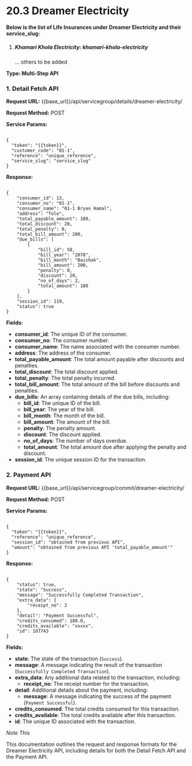 # **20.3 Dreamer Electricity**

**Below is the list of Life Insurances under Dreamer Electricity and their service_slug:**

1. ##### **Khamari Khola Electricity**: khamari-khola-electricity

   … others to be added

**Type: Multi-Step API**

### 1. **Detail Fetch API**

**Request URL:** {{base_url}}/api/servicegroup/details/dreamer-electricity/

**Request Method:** POST

**Service Params:**

<pre><code class="json">
{
  "token": "{{token}}",
  "customer_code": "01-1",
  "reference": "unique_reference",
  "service_slug": "service_slug"
}
</code></pre>

**Response:**

<pre><code class="json">
{
    "consumer_id": 13,
    "consumer_no": "01-1",
    "consumer_name": "01-1 Bryan Hamal",
    "address": "Tole",
    "total_payable_amount": 180,
    "total_discount": 20,
    "total_penalty": 0,
    "total_bill_amount": 200,
    "due_bills": [
        {
            "bill_id": 58,
            "bill_year": "2078",
            "bill_month": "Baishak",
            "bill_amount": 200,
            "penalty": 0,
            "discount": 20,
            "no_of_days": 2,
            "total_amount": 180
        }
    ],
    "session_id": 119,
    "status": true
}
</code></pre>

**Fields:**

- **consumer_id**: The unique ID of the consumer.
- **consumer_no**: The consumer number.
- **consumer_name**: The name associated with the consumer number.
- **address**: The address of the consumer.
- **total_payable_amount**: The total amount payable after discounts and penalties.
- **total_discount**: The total discount applied.
- **total_penalty**: The total penalty incurred.
- **total_bill_amount**: The total amount of the bill before discounts and penalties.
- **due_bills**: An array containing details of the due bills, including:
  - **bill_id**: The unique ID of the bill.
  - **bill_year**: The year of the bill.
  - **bill_month**: The month of the bill.
  - **bill_amount**: The amount of the bill.
  - **penalty**: The penalty amount.
  - **discount**: The discount applied.
  - **no_of_days**: The number of days overdue.
  - **total_amount**: The total amount due after applying the penalty and discount.
- **session_id**: The unique session ID for the transaction.
 

### 2. **Payment API**

**Request URL:** {{base_url}}/api/servicegroup/commit/dreamer-electricity/

**Request Method:** POST

**Service Params:**

<pre><code class="json">
{
  "token": "{{token}}",
  "reference": "unique_reference",
  "session_id": "obtained from previous API",
  "amount": "obtained from previous API 'total_payable_amount'"
}
</code></pre>

**Response:**

<pre><code class="json">
{
    "status": true,
    "state": "Success",
    "message": "Successfully Completed Transaction",
    "extra_data": {
        "receipt_no": 2
    },
    "detail": "Payment Successful",
    "credits_consumed": 180.0,
    "credits_available": "xxxxx",
    "id": 107743
}
</code></pre>

**Fields:**

 
- **state**: The state of the transaction (`Success`).
- **message**: A message indicating the result of the transaction (`Successfully Completed Transaction`).
- **extra_data**: Any additional data related to the transaction, including:
  - **receipt_no**: The receipt number for the transaction.
- **detail**: Additional details about the payment, including:
  - **message**: A message indicating the success of the payment (`Payment Successful`).
- **credits_consumed**: The total credits consumed for this transaction.
- **credits_available**: The total credits available after this transaction.
- **id**: The unique ID associated with the transaction.



*Note This*

This documentation outlines the request and response formats for the Dreamer Electricity API, including details for both the Detail Fetch API and the Payment API.
